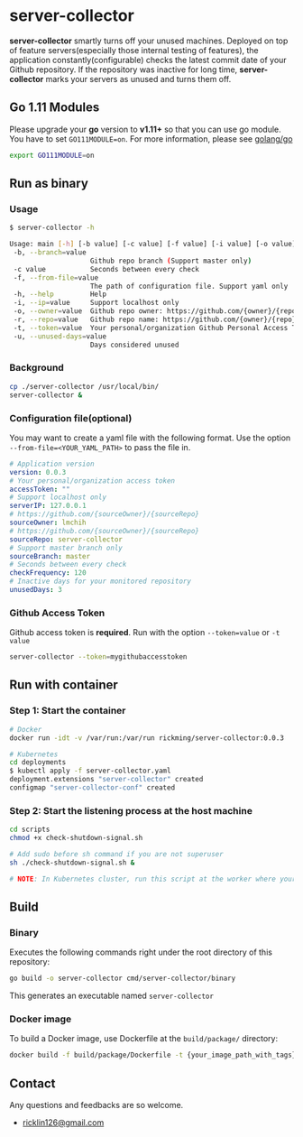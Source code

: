 # server-collector

**server-collector** smartly turns off your unused machines. Deployed on top of feature servers(especially those internal testing of features), the application constantly(configurable) checks the latest commit date of your Github repository. If the repository was inactive for long time, **server-collector** marks your servers as unused and turns them off.

## Go 1.11 Modules

Please upgrade your **go** version to **v1.11+** so that you can use go module. You have to set `GO111MODULE=on`. For more information, please see [golang/go](https://github.com/golang/go/wiki/Modules)

```sh
export GO111MODULE=on
```

## Run as binary

### Usage

```sh
$ server-collector -h

Usage: main [-h] [-b value] [-c value] [-f value] [-i value] [-o value] [-r value] [-t value] [-u value] [parameters ...]
 -b, --branch=value
                    Github repo branch (Support master only)
 -c value           Seconds between every check
 -f, --from-file=value
                    The path of configuration file. Support yaml only
 -h, --help         Help
 -i, --ip=value     Support localhost only
 -o, --owner=value  Github repo owner: https://github.com/{owner}/{repo}
 -r, --repo=value   Github repo name: https://github.com/{owner}/{repo}
 -t, --token=value  Your personal/organization Github Personal Access Token
 -u, --unused-days=value
                    Days considered unused
```

### Background

```sh
cp ./server-collector /usr/local/bin/
server-collector &
```

### Configuration file(optional)

You may want to create a yaml file with the following format. Use the option `--from-file=<YOUR_YAML_PATH>` to pass the file in.

```yaml
# Application version
version: 0.0.3
# Your personal/organization access token
accessToken: ""
# Support localhost only
serverIP: 127.0.0.1
# https://github.com/{sourceOwner}/{sourceRepo}
sourceOwner: lmchih
# https://github.com/{sourceOwner}/{sourceRepo}
sourceRepo: server-collector
# Support master branch only
sourceBranch: master
# Seconds between every check
checkFrequency: 120
# Inactive days for your monitored repository
unusedDays: 3
```

### Github Access Token

Github access token is **required**. Run with the option `--token=value` or `-t value`

```sh
server-collector --token=mygithubaccesstoken
```

## Run with container

### Step 1: Start the container

```sh
# Docker
docker run -idt -v /var/run:/var/run rickming/server-collector:0.0.3

# Kubernetes
cd deployments
$ kubectl apply -f server-collector.yaml
deployment.extensions "server-collector" created
configmap "server-collector-conf" created
```

### Step 2: Start the listening process at the host machine

```sh
cd scripts
chmod +x check-shutdown-signal.sh

# Add sudo before sh command if you are not superuser
sh ./check-shutdown-signal.sh &

# NOTE: In Kubernetes cluster, run this script at the worker where your pod is located.
```

## Build

### Binary

Executes the following commands right under the root directory of this repository:

```sh
go build -o server-collector cmd/server-collector/binary
```

This generates an executable named `server-collector`

### Docker image

To build a Docker image, use Dockerfile at the `build/package/` directory:

```sh
docker build -f build/package/Dockerfile -t {your_image_path_with_tags} .
```

## Contact

Any questions and feedbacks are so welcome.

* ricklin126@gmail.com
